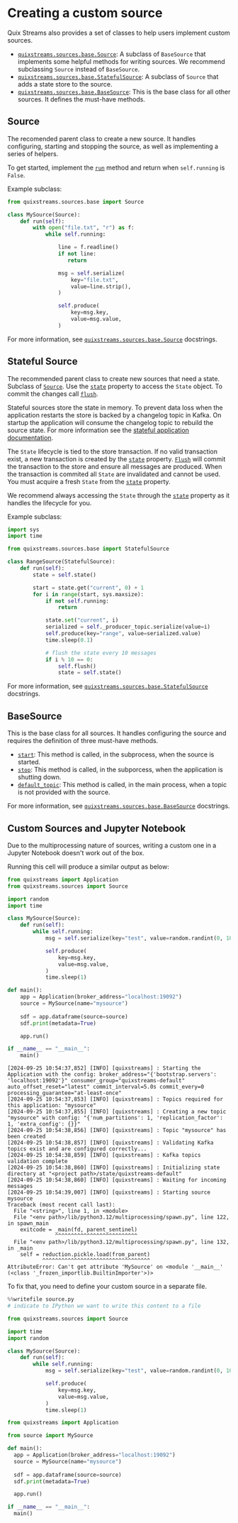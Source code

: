 # Creating a custom source

Quix Streams also provides a set of classes to help users implement custom sources.

* [`quixstreams.sources.base.Source`](../../api-reference/sources.md#source): A subclass of `BaseSource` that implements some helpful methods for writing sources. We recommend subclassing `Source` instead of `BaseSource`.
* [`quixstreams.sources.base.StatefulSource`](../../api-reference/sources.md#statefulsource): A subclass of `Source` that adds a state store to the source.
* [`quixstreams.sources.base.BaseSource`](../../api-reference/sources.md#basesource): This is the base class for all other sources. It defines the must-have methods.

## Source

The recomended parent class to create a new source. It handles configuring, starting and stopping the source, as well as implementing a series of helpers.

To get started, implement the [`run`](../../api-reference/sources.md#sourcerun) method and return when `self.running` is `False`.

Example subclass:

```python
from quixstreams.sources.base import Source

class MySource(Source):
    def run(self):
        with open("file.txt", "r") as f:
            while self.running:

                line = f.readline()
                if not line:
                   return

                msg = self.serialize(
                    key="file.txt",
                    value=line.strip(),
                )

                self.produce(
                    key=msg.key,
                    value=msg.value,
                )
```

For more information, see [`quixstreams.sources.base.Source`](../../api-reference/sources.md#source) docstrings.

## Stateful Source

The recommended parent class to create new sources that need a state. Subclass of [`Source`](custom-sources.md#source). Use the [`state`](../../api-reference/sources.md#statefulsourcestate) property to access the `State` object. To commit the changes call [`flush`](../../api-reference/sources.md#statefulsourceflush).

Stateful sources store the state in memory. To prevent data loss when the application restarts the store is backed by a changelog topic in Kafka. On startup the application will consume the changelog topic to rebuild the source state. For more information see the [stateful application documentation](../../advanced/stateful-processing.md).

The `State` lifecycle is tied to the store transaction. If no valid transaction exist, a new transaction is created by the [`state`](../../api-reference/sources.md#statefulsourcestate) property. [`Flush`](../../api-reference/sources.md#statefulsourceflush) will commit the transaction to the store and ensure all messages are produced. When the transaction is commited all `State` are invalidated and cannot be used. You must acquire a fresh `State` from the [`state`](../../api-reference/sources.md#statefulsourcestate) property.

We recommend always accessing the `State` through the [`state`](../../api-reference/sources.md#statefulsourcestate) property as it handles the lifecycle for you.

Example subclass:

```python
import sys
import time

from quixstreams.sources.base import StatefulSource

class RangeSource(StatefulSource):
    def run(self):
        state = self.state()

        start = state.get("current", 0) + 1
        for i in range(start, sys.maxsize):
            if not self.running:
                return

            state.set("current", i)
            serialized = self._producer_topic.serialize(value=i)
            self.produce(key="range", value=serialized.value)
            time.sleep(0.1)

            # flush the state every 10 messages
            if i % 10 == 0:
                self.flush()
                state = self.state()
```

For more information, see [`quixstreams.sources.base.StatefulSource`](../../api-reference/sources.md#statefulsource) docstrings.

## BaseSource

This is the base class for all sources. It handles configuring the source and requires the definition of three must-have methods.

* [`start`](../../api-reference/sources.md#basesourcestart): This method is called, in the subprocess, when the source is started.
* [`stop`](../../api-reference/sources.md#basesourcestop): This method is called, in the subporcess, when the application is shutting down.
* [`default_topic`](../../api-reference/sources.md#basesourcedefault_topic): This method is called, in the main process, when a topic is not provided with the source.

For more information, see [`quixstreams.sources.base.BaseSource`](../../api-reference/sources.md#basesource) docstrings.

## Custom Sources and Jupyter Notebook

Due to the multiprocessing nature of sources, writing a custom one in a Jupyter Notebook doesn't work out of the box.

Running this cell will produce a similar output as below:

```python
from quixstreams import Application
from quixstreams.sources import Source

import random
import time

class MySource(Source):
    def run(self):
        while self.running:
            msg = self.serialize(key="test", value=random.randint(0, 10000))

            self.produce(
                key=msg.key,
                value=msg.value,
            )
            time.sleep(1)

def main():
    app = Application(broker_address="localhost:19092")
    source = MySource(name="mysource")
  
    sdf = app.dataframe(source=source)
    sdf.print(metadata=True)

    app.run()

if __name__ == "__main__":
    main()
```

```
[2024-09-25 10:54:37,852] [INFO] [quixstreams] : Starting the Application with the config: broker_address="{'bootstrap.servers': 'localhost:19092'}" consumer_group="quixstreams-default" auto_offset_reset="latest" commit_interval=5.0s commit_every=0 processing_guarantee="at-least-once"
[2024-09-25 10:54:37,853] [INFO] [quixstreams] : Topics required for this application: "mysource"
[2024-09-25 10:54:37,855] [INFO] [quixstreams] : Creating a new topic "mysource" with config: "{'num_partitions': 1, 'replication_factor': 1, 'extra_config': {}}"
[2024-09-25 10:54:38,856] [INFO] [quixstreams] : Topic "mysource" has been created
[2024-09-25 10:54:38,857] [INFO] [quixstreams] : Validating Kafka topics exist and are configured correctly...
[2024-09-25 10:54:38,859] [INFO] [quixstreams] : Kafka topics validation complete
[2024-09-25 10:54:38,860] [INFO] [quixstreams] : Initializing state directory at "<project path>/state/quixstreams-default"
[2024-09-25 10:54:38,860] [INFO] [quixstreams] : Waiting for incoming messages
[2024-09-25 10:54:39,007] [INFO] [quixstreams] : Starting source mysource
Traceback (most recent call last):
  File "<string>", line 1, in <module>
  File "<env path>/lib/python3.12/multiprocessing/spawn.py", line 122, in spawn_main
    exitcode = _main(fd, parent_sentinel)
               ^^^^^^^^^^^^^^^^^^^^^^^^^^
  File "<env path>/lib/python3.12/multiprocessing/spawn.py", line 132, in _main
    self = reduction.pickle.load(from_parent)
           ^^^^^^^^^^^^^^^^^^^^^^^^^^^^^^^^^^
AttributeError: Can't get attribute 'MySource' on <module '__main__' (<class '_frozen_importlib.BuiltinImporter'>)>
```

To fix that, you need to define your custom source in a separate file.

```python
%%writefile source.py
# indicate to IPython we want to write this content to a file

from quixstreams.sources import Source

import time
import random

class MySource(Source):
    def run(self):
        while self.running:
            msg = self.serialize(key="test", value=random.randint(0, 10000))

            self.produce(
                key=msg.key,
                value=msg.value,
            )
            time.sleep(1)
```

```python
from quixstreams import Application

from source import MySource

def main():
  app = Application(broker_address="localhost:19092")
  source = MySource(name="mysource")
  
  sdf = app.dataframe(source=source)
  sdf.print(metadata=True)

  app.run()

if __name__ == "__main__":
  main()
```

